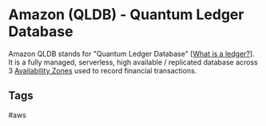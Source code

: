 # Amazon (QLDB) - Quantum Ledger Database

Amazon QLDB stands for "Quantum Ledger Database" [[What is a ledger?](./202309152348)]. It is a fully managed, serverless, high available / replicated database across 3 [Availability Zones](./202309120416) used to record financial transactions.  

## Tags
#aws
